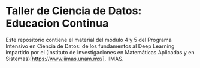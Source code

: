 # Taller de Ciencia de Datos: Educacion Continua
Este repositorio contiene el material del módulo 4 y 5 del Programa Intensivo en Ciencia de Datos: de los fundamentos al Deep Learning impartido por el (Instituto de Investigaciones en Matemáticas Aplicadas y en Sistemas)[https://www.iimas.unam.mx/], IIMAS.


